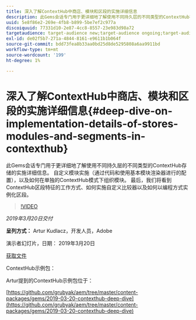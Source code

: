 ```yaml
---
title: 深入了解ContextHub中商店、模块和区段的实施详细信息
description: 此Gems会话专门用于更详细地了解使用不同持久层的不同类型的ContextHub存储的实施详细信息。 自定义模块实施（通过代码和使用基本模块渲染器进行的配置），以及如何在单独的ContextHub模式下组织模块。 最后，我们将看到ContextHub区段特征的工作方式、如何实施自定义比较器以及如何以编程方式实例化区段。
uuid: 5e8f86e2-269e-4fb8-b899-5be7ef2c977a
discoiquuid: 77331d10-2e87-4cc8-8557-23e983d98a72
targetaudience: target-audience new;target-audience ongoing;target-audience upgrader
exl-id: de02f5b7-271a-4844-8161-e9611b1b064f
source-git-commit: bdd73fea8b33aa0bd25d8de5295808a6aa9911bd
workflow-type: tm+mt
source-wordcount: '199'
ht-degree: 1%

---
```


# 深入了解ContextHub中商店、模块和区段的实施详细信息{#deep-dive-on-implementation-details-of-stores-modules-and-segments-in-contexthub}

此Gems会话专门用于更详细地了解使用不同持久层的不同类型的ContextHub存储的实施详细信息。 自定义模块实施（通过代码和使用基本模块渲染器进行的配置），以及如何在单独的ContextHub模式下组织模块。 最后，我们将看到ContextHub区段特征的工作方式、如何实施自定义比较器以及如何以编程方式实例化区段。

>[!VIDEO](https://video.tv.adobe.com/v/27010/?quality=9)

*2019年3月20日交付*

**呈列方式：** Artur Kudlacz，开发人员，Adobe

演示者幻灯片，日期： 2019年3月20日

[获取文件](assets/aem-gems-contexthubdeepdive-03202019.pdf)

ContextHub示例包：

Artur提到的ContextHub示例包位于：

[https://github.com/grubyak/aem/tree/master/content-packages/gems/2019-03-20-contexthub-deep-dive](https://github.com/grubyak/aem/tree/master/content-packages/gems/2019-03-20-contexthub-deep-dive)
